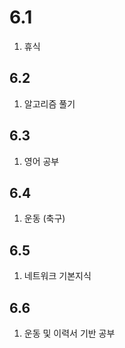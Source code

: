 # 6.1

1. 휴식

## 6.2

1. 알고리즘 풀기

## 6.3

1. 영어 공부

## 6.4

1. 운동 (축구)

## 6.5

1. 네트워크 기본지식

## 6.6

1. 운동 및 이력서 기반 공부
